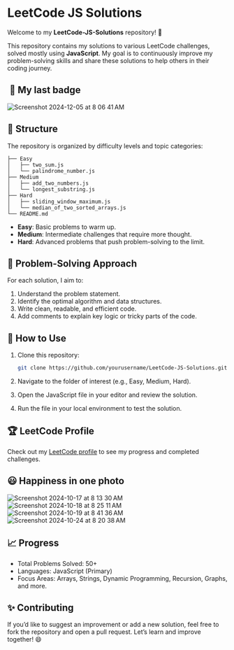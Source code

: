 # LeetCode JS Solutions

Welcome to my **LeetCode-JS-Solutions** repository! 🚀

This repository contains my solutions to various LeetCode challenges, solved mostly using **JavaScript**. My goal is to continuously improve my problem-solving skills and share these solutions to help others in their coding journey.
##  🏅 My last badge
![Screenshot 2024-12-05 at 8 06 41 AM](https://github.com/user-attachments/assets/e92c19bc-df45-4c82-b8fe-a118881e245f)


## 📁 Structure

The repository is organized by difficulty levels and topic categories:
```
├── Easy  
│   ├── two_sum.js  
│   └── palindrome_number.js  
├── Medium  
│   ├── add_two_numbers.js  
│   └── longest_substring.js  
├── Hard  
│   ├── sliding_window_maximum.js  
│   └── median_of_two_sorted_arrays.js  
└── README.md
```
- **Easy**: Basic problems to warm up.
- **Medium**: Intermediate challenges that require more thought.
- **Hard**: Advanced problems that push problem-solving to the limit.

## 🧠 Problem-Solving Approach

For each solution, I aim to:

1. Understand the problem statement.
2. Identify the optimal algorithm and data structures.
3. Write clean, readable, and efficient code.
4. Add comments to explain key logic or tricky parts of the code.

## 🚩 How to Use

1. Clone this repository:

   ```bash 
   git clone https://github.com/yourusername/LeetCode-JS-Solutions.git
2.	Navigate to the folder of interest (e.g., Easy, Medium, Hard).
3.	Open the JavaScript file in your editor and review the solution.
4.	Run the file in your local environment to test the solution.

## 🏆 LeetCode Profile

Check out my [LeetCode profile](https://leetcode.com/u/DussanFreire/) to see my progress and completed challenges.

## 😃 Happiness in one photo
![Screenshot 2024-10-17 at 8 13 30 AM](https://github.com/user-attachments/assets/d5100110-25db-4f25-9899-8036d44ec453)
![Screenshot 2024-10-18 at 8 25 11 AM](https://github.com/user-attachments/assets/531e756c-4646-4cdb-bb00-60aa1c3ba8b4)
![Screenshot 2024-10-19 at 8 41 36 AM](https://github.com/user-attachments/assets/91b5957c-1ed6-4f21-8619-1ac49dc216d2)
![Screenshot 2024-10-24 at 8 20 38 AM](https://github.com/user-attachments/assets/0e64c430-6c87-4a41-a341-48956d98e16e)

## 📈 Progress

*	Total Problems Solved: 50+
*	Languages: JavaScript (Primary)
*	Focus Areas: Arrays, Strings, Dynamic Programming, Recursion, Graphs, and more.

## ✨ Contributing

If you’d like to suggest an improvement or add a new solution, feel free to fork the repository and open a pull request. Let’s learn and improve together! 😄

